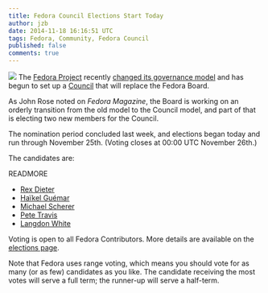 ```yaml
---
title: Fedora Council Elections Start Today
author: jzb
date: 2014-11-18 16:16:51 UTC
tags: Fedora, Community, Fedora Council
published: false
comments: true
---
```


![](blog/fedora-logo.png) The [Fedora Project](http://fedoraproject.org) recently [changed its governance model](http://fedoramagazine.org/fedora-governance-proposal-approved/) and has begun to set up a [Council](https://fedoraproject.org/wiki/Council) that will replace the Fedora Board. 

As John Rose noted on *Fedora Magazine*, the Board is working on an orderly transition from the old model to the Council model, and part of that is electing two new members for the Council. 

The nomination period concluded last week, and elections began today and run through November 25th. (Voting closes at 00:00 UTC November 26th.)

The candidates are: 

READMORE

 * [Rex Dieter](http://fedoramagazine.org/council-elections-interview-with-rex-dieter-rdieter/)
 * [Haïkel Guémar](http://fedoramagazine.org/council-elections-interview-with-haikel-guemar-number80/) 
 * [Michael Scherer](http://fedoramagazine.org/council-elections-interview-with-michael-scherer-misc/) 
 * [Pete Travis](http://fedoramagazine.org/council-elections-interview-with-pete-travis-randomuser/)
 * [Langdon White](http://fedoramagazine.org/council-elections-interview-with-langdon-white-langdon/) 

Voting is open to all Fedora Contributors. More details are available on the [elections page](https://fedoraproject.org/wiki/Elections). 

Note that Fedora uses range voting, which means you should vote for as many (or as few) candidates as you like. The candidate receiving the most votes will serve a full term; the runner-up will serve a half-term. 